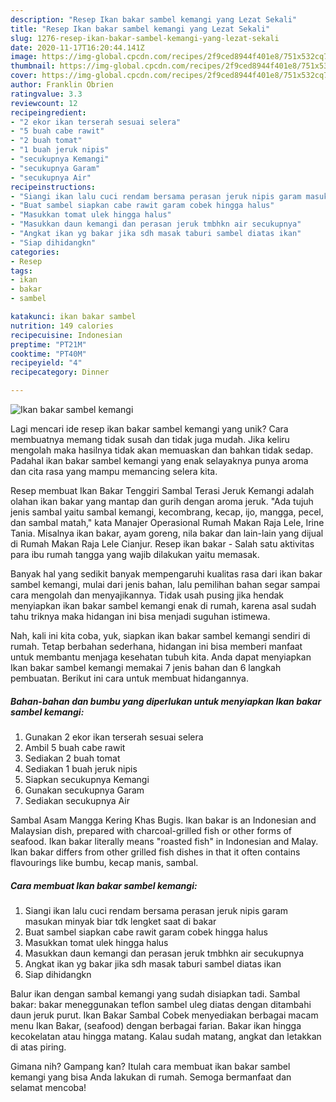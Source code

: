 ```yaml
---
description: "Resep Ikan bakar sambel kemangi yang Lezat Sekali"
title: "Resep Ikan bakar sambel kemangi yang Lezat Sekali"
slug: 1276-resep-ikan-bakar-sambel-kemangi-yang-lezat-sekali
date: 2020-11-17T16:20:44.141Z
image: https://img-global.cpcdn.com/recipes/2f9ced8944f401e8/751x532cq70/ikan-bakar-sambel-kemangi-foto-resep-utama.jpg
thumbnail: https://img-global.cpcdn.com/recipes/2f9ced8944f401e8/751x532cq70/ikan-bakar-sambel-kemangi-foto-resep-utama.jpg
cover: https://img-global.cpcdn.com/recipes/2f9ced8944f401e8/751x532cq70/ikan-bakar-sambel-kemangi-foto-resep-utama.jpg
author: Franklin Obrien
ratingvalue: 3.3
reviewcount: 12
recipeingredient:
- "2 ekor ikan terserah sesuai selera"
- "5 buah cabe rawit"
- "2 buah tomat"
- "1 buah jeruk nipis"
- "secukupnya Kemangi"
- "secukupnya Garam"
- "secukupnya Air"
recipeinstructions:
- "Siangi ikan lalu cuci rendam bersama perasan jeruk nipis garam masukan minyak biar tdk lengket saat di bakar"
- "Buat sambel siapkan cabe rawit garam cobek hingga halus"
- "Masukkan tomat ulek hingga halus"
- "Masukkan daun kemangi dan perasan jeruk tmbhkn air secukupnya"
- "Angkat ikan yg bakar jika sdh masak taburi sambel diatas ikan"
- "Siap dihidangkn"
categories:
- Resep
tags:
- ikan
- bakar
- sambel

katakunci: ikan bakar sambel 
nutrition: 149 calories
recipecuisine: Indonesian
preptime: "PT21M"
cooktime: "PT40M"
recipeyield: "4"
recipecategory: Dinner

---
```



![Ikan bakar sambel kemangi](https://img-global.cpcdn.com/recipes/2f9ced8944f401e8/751x532cq70/ikan-bakar-sambel-kemangi-foto-resep-utama.jpg)

Lagi mencari ide resep ikan bakar sambel kemangi yang unik? Cara membuatnya memang tidak susah dan tidak juga mudah. Jika keliru mengolah maka hasilnya tidak akan memuaskan dan bahkan tidak sedap. Padahal ikan bakar sambel kemangi yang enak selayaknya punya aroma dan cita rasa yang mampu memancing selera kita.

Resep membuat Ikan Bakar Tenggiri Sambal Terasi Jeruk Kemangi adalah olahan ikan bakar yang mantap dan gurih dengan aroma jeruk. &#34;Ada tujuh jenis sambal yaitu sambal kemangi, kecombrang, kecap, ijo, mangga, pecel, dan sambal matah,&#34; kata Manajer Operasional Rumah Makan Raja Lele, Irine Tania. Misalnya ikan bakar, ayam goreng, nila bakar dan lain-lain yang dijual di Rumah Makan Raja Lele Cianjur. Resep ikan bakar - Salah satu aktivitas para ibu rumah tangga yang wajib dilakukan yaitu memasak.

Banyak hal yang sedikit banyak mempengaruhi kualitas rasa dari ikan bakar sambel kemangi, mulai dari jenis bahan, lalu pemilihan bahan segar sampai cara mengolah dan menyajikannya. Tidak usah pusing jika hendak menyiapkan ikan bakar sambel kemangi enak di rumah, karena asal sudah tahu triknya maka hidangan ini bisa menjadi suguhan istimewa.


Nah, kali ini kita coba, yuk, siapkan ikan bakar sambel kemangi sendiri di rumah. Tetap berbahan sederhana, hidangan ini bisa memberi manfaat untuk membantu menjaga kesehatan tubuh kita. Anda dapat menyiapkan Ikan bakar sambel kemangi memakai 7 jenis bahan dan 6 langkah pembuatan. Berikut ini cara untuk membuat hidangannya.

<!--inarticleads1-->

##### Bahan-bahan dan bumbu yang diperlukan untuk menyiapkan Ikan bakar sambel kemangi:

1. Gunakan 2 ekor ikan terserah sesuai selera
1. Ambil 5 buah cabe rawit
1. Sediakan 2 buah tomat
1. Sediakan 1 buah jeruk nipis
1. Siapkan secukupnya Kemangi
1. Gunakan secukupnya Garam
1. Sediakan secukupnya Air


Sambal Asam Mangga Kering Khas Bugis. Ikan bakar is an Indonesian and Malaysian dish, prepared with charcoal-grilled fish or other forms of seafood. Ikan bakar literally means &#34;roasted fish&#34; in Indonesian and Malay. Ikan bakar differs from other grilled fish dishes in that it often contains flavourings like bumbu, kecap manis, sambal. 

<!--inarticleads2-->

##### Cara membuat Ikan bakar sambel kemangi:

1. Siangi ikan lalu cuci rendam bersama perasan jeruk nipis garam masukan minyak biar tdk lengket saat di bakar
1. Buat sambel siapkan cabe rawit garam cobek hingga halus
1. Masukkan tomat ulek hingga halus
1. Masukkan daun kemangi dan perasan jeruk tmbhkn air secukupnya
1. Angkat ikan yg bakar jika sdh masak taburi sambel diatas ikan
1. Siap dihidangkn


Balur ikan dengan sambal kemangi yang sudah disiapkan tadi. Sambal bakar: bakar meneggunakan teflon sambel uleg diatas dengan ditambahi daun jeruk purut. Ikan Bakar Sambal Cobek menyediakan berbagai macam menu Ikan Bakar, (seafood) dengan berbagai farian. Bakar ikan hingga kecokelatan atau hingga matang. Kalau sudah matang, angkat dan letakkan di atas piring. 

Gimana nih? Gampang kan? Itulah cara membuat ikan bakar sambel kemangi yang bisa Anda lakukan di rumah. Semoga bermanfaat dan selamat mencoba!
